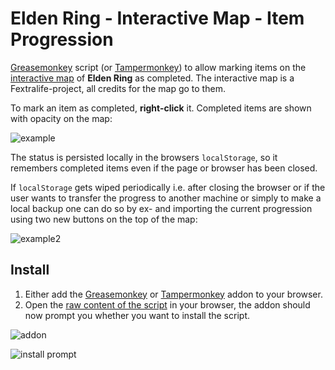# Elden Ring - Interactive Map - Item Progression

[Greasemonkey](https://addons.mozilla.org/en-US/firefox/addon/greasemonkey/) script (or [Tampermonkey](https://chrome.google.com/webstore/detail/tampermonkey/dhdgffkkebhmkfjojejmpbldmpobfkfo)) to allow marking items on the [interactive map](https://eldenring.wiki.fextralife.com/Interactive+Map) of **Elden Ring** as completed. The interactive map is a Fextralife-project, all credits for the map go to them.

To mark an item as completed, **right-click** it. Completed items are shown with opacity on the map:

![example](https://i.imgur.com/HwG9ObA.png)

The status is persisted locally in the browsers `localStorage`, so it remembers completed items even if the page or browser has been closed.

If `localStorage` gets wiped periodically i.e. after closing the browser or if the user wants to transfer the progress to another machine or simply to make a local backup one can do so by ex- and importing the current progression using two new buttons on the top of the map:

![example2](https://i.imgur.com/Bn8Dstk.jpeg)

## Install

1. Either add the [Greasemonkey](https://addons.mozilla.org/en-US/firefox/addon/greasemonkey/) or [Tampermonkey](https://chrome.google.com/webstore/detail/tampermonkey/dhdgffkkebhmkfjojejmpbldmpobfkfo) addon to your browser.
2. Open the [raw content of the script](https://github.com/Zabuzard/EldenRingInteractiveMapItemProgression/raw/main/eldenRingInteractiveMapItemprogression.user.js) in your browser, the addon should now prompt you whether you want to install the script.

![addon](https://i.imgur.com/AdHpYp7.png)

![install prompt](https://i.imgur.com/0WT7nGs.png)
